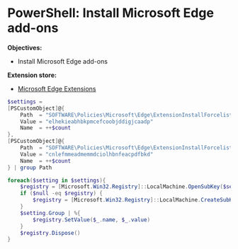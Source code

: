 # PowerShell: Install Microsoft Edge add-ons

<b>Objectives:</b>

* Install Microsoft Edge add-ons

<b>Extension store:</b>

* [Microsoft Edge Extensions](https://microsoftedge.microsoft.com/addons/Get-started-with-microsoft-edge-extensions)

```powershell
$settings = 
[PSCustomObject]@{
    Path  = "SOFTWARE\Policies\Microsoft\Edge\ExtensionInstallForcelist"
    Value = "elhekieabhbkpmcefcoobjddigjcaadp"
    Name  = ++$count
},
[PSCustomObject]@{
    Path  = "SOFTWARE\Policies\Microsoft\Edge\ExtensionInstallForcelist"
    Value = "cnlefmmeadmemmdciolhbnfeacpdfbkd"
    Name  = ++$count
} | group Path

foreach($setting in $settings){
    $registry = [Microsoft.Win32.Registry]::LocalMachine.OpenSubKey($setting.Name, $true)
    if ($null -eq $registry) {
        $registry = [Microsoft.Win32.Registry]::LocalMachine.CreateSubKey($setting.Name, $true)
    }
    $setting.Group | %{
        $registry.SetValue($_.name, $_.value)
    }
    $registry.Dispose()
}
```